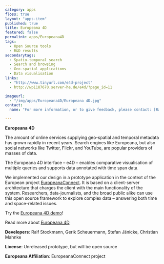 ```yaml
---
category: apps
floss: true
layout: "apps-item"
published: true
title: Europeana 4D
featured: false
permalink: apps/Europeana4D
tags: 
  - Open Source tools
  - R&D results
secondarytags:
  - Spatio-temporal search
  - Search and browsing
  - Geo-spatial applications
  - Data visualisation
links: 
  - "http://www.tinyurl.com/e4d-project"
  - http://wp1187670.server-he.de/e4d/?page_id=11

imageurl: 
  - "/img/apps/Europeana4D/Europeana 4D.jpg"
contact: 
  name: "For more information, or to give feedback, please contact: [Ralf Stockmann](http://tinyurl.com/e4d-contact)"

---
```

**Europeana 4D**

The amount of online services supplying geo-spatial and temporal metadata has grown rapidly in recent years. 
Search engines like Europeana, but also social networks like Twitter, Flickr, and YouTube, are popular providers of masses of data. 

The Europeana 4D interface &ndash; e4D &ndash; enables comparative visualisation of multiple queries and supports data annotated with time span data. 

We implemented our design in a prototype application in the context of the European project [EuropeanaConnect](http://www.europeanaconnect.eu/). It is based on a client-server architecture that charges the client with the main functionality of the system. Researchers, data-journalists, and the broad public alike can use this open source framework to explore complex data &ndash; answering both time and space-related issues.

Try the [Europeana 4D demo](http://www.tinyurl.com/e4d-demo)!

Read more about [Europeana 4D](http://www.tinyurl.com/e4d-project)

**Developers**: Ralf Stockmann, Gerik Scheuermann, Stefan Jänicke, Christian Mahnke

**License**: Unreleased prototype, but will be open source

**Europeana Affiliation**: EuropeanaConnect project


